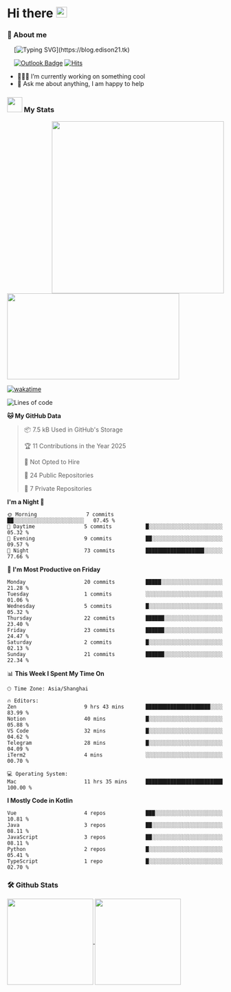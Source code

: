 # Hi there <img src="/assets/hello.gif" width="25px">

### 🌟 About me

&nbsp;&nbsp;&nbsp;&nbsp;[![Typing SVG](https://readme-typing-svg.demolab.com?font=Caveat&duration=3500&pause=800&color=1E1F64&vCenter=true&random=false&width=435&height=35&lines=Hi%2C+I'm+LiangYi.;It's+a+pleasure+to+meet+you~;I'm+a+Full+Stack+Developer.;I+hope+you+have+a+wonderful+day!)](https://blog.edison21.tk)
<!-- [![Github Badge](https://img.shields.io/badge/-pillarcoin-000000?style=flat&logo=github&logoColor=FFFFFF&link=https://github.com/pillarcoin/)](https://github.com/pillarcoin/) -->
<!-- [![Blog Badge](https://img.shields.io/badge/Life%20Blog-000000?style=flat&logo=robinhood&logoColor=FFFFFF)](https://blog.edison21.tk) -->
&nbsp;&nbsp;&nbsp;&nbsp;[![Outlook Badge](https://img.shields.io/badge/-liangyi@outlook.my-000000?style=flat&logo=microsoftoutlook&logoColor=FFFFFF&link=mailto:liangyi@outlook.my)](mailto:liangyi@outlook.my)
[![Hits](https://hits.seeyoufarm.com/api/count/incr/badge.svg?url=https%3A%2F%2Fgithub.com%2Fpillarcoin&count_bg=%23000000&title_bg=%23000000&icon=codeforces.svg&icon_color=%23E7E7E7&title=hits&edge_flat=false)](https://hits.seeyoufarm.com)
- 👨🏽‍💻 I’m currently working on something cool
- 💬 Ask me about anything, I am happy to help

### <img src = "/assets/my_stats.gif" width = 35px> My Stats

<img align="right" height=400 src="/assets/code.gif">
<a href="https://wakatime.com/@a37c1193-85c0-4c90-90ee-9a5093528534">
  <img height=200 width=400 src="https://github-readme-stats.vercel.app/api/wakatime?username=pillarcoin&hide=other&langs_count=8">
</a>

[![wakatime](https://wakatime.com/badge/user/a37c1193-85c0-4c90-90ee-9a5093528534.svg)](https://wakatime.com/@a37c1193-85c0-4c90-90ee-9a5093528534)
<!--START_SECTION:waka-->
![Lines of code](https://img.shields.io/badge/From%20Hello%20World%20I%27ve%20Written-29.0%20thousand%20lines%20of%20code-blue)

**🐱 My GitHub Data** 

> 📦 7.5 kB Used in GitHub's Storage 
 > 
> 🏆 11 Contributions in the Year 2025
 > 
> 🚫 Not Opted to Hire
 > 
> 📜 24 Public Repositories 
 > 
> 🔑 7 Private Repositories 
 > 
**I'm a Night 🦉** 

```text
🌞 Morning                7 commits           ██░░░░░░░░░░░░░░░░░░░░░░░   07.45 % 
🌆 Daytime                5 commits           █░░░░░░░░░░░░░░░░░░░░░░░░   05.32 % 
🌃 Evening                9 commits           ██░░░░░░░░░░░░░░░░░░░░░░░   09.57 % 
🌙 Night                  73 commits          ███████████████████░░░░░░   77.66 % 
```
📅 **I'm Most Productive on Friday** 

```text
Monday                   20 commits          █████░░░░░░░░░░░░░░░░░░░░   21.28 % 
Tuesday                  1 commits           ░░░░░░░░░░░░░░░░░░░░░░░░░   01.06 % 
Wednesday                5 commits           █░░░░░░░░░░░░░░░░░░░░░░░░   05.32 % 
Thursday                 22 commits          ██████░░░░░░░░░░░░░░░░░░░   23.40 % 
Friday                   23 commits          ██████░░░░░░░░░░░░░░░░░░░   24.47 % 
Saturday                 2 commits           █░░░░░░░░░░░░░░░░░░░░░░░░   02.13 % 
Sunday                   21 commits          ██████░░░░░░░░░░░░░░░░░░░   22.34 % 
```


📊 **This Week I Spent My Time On** 

```text
🕑︎ Time Zone: Asia/Shanghai

🔥 Editors: 
Zen                      9 hrs 43 mins       █████████████████████░░░░   83.99 % 
Notion                   40 mins             █░░░░░░░░░░░░░░░░░░░░░░░░   05.88 % 
VS Code                  32 mins             █░░░░░░░░░░░░░░░░░░░░░░░░   04.62 % 
Telegram                 28 mins             █░░░░░░░░░░░░░░░░░░░░░░░░   04.09 % 
iTerm2                   4 mins              ░░░░░░░░░░░░░░░░░░░░░░░░░   00.70 % 

💻 Operating System: 
Mac                      11 hrs 35 mins      █████████████████████████   100.00 % 
```

**I Mostly Code in Kotlin** 

```text
Vue                      4 repos             ███░░░░░░░░░░░░░░░░░░░░░░   10.81 % 
Java                     3 repos             ██░░░░░░░░░░░░░░░░░░░░░░░   08.11 % 
JavaScript               3 repos             ██░░░░░░░░░░░░░░░░░░░░░░░   08.11 % 
Python                   2 repos             █░░░░░░░░░░░░░░░░░░░░░░░░   05.41 % 
TypeScript               1 repo              █░░░░░░░░░░░░░░░░░░░░░░░░   02.70 % 
```




<!--END_SECTION:waka-->

### 🛠️ Github Stats <br/>

<a href="https://github.com/pillarcoin?tab=repositories">
  <img height=200 align="center" src="https://github-readme-stats.vercel.app/api?username=pillarcoin&card_width=390&show_icons=true&include_all_commits=true" />
</a>
<a href="https://github.com/pillarcoin?tab=repositories">
  <img height=200 align="center" src="https://github-readme-stats.vercel.app/api/top-langs?username=pillarcoin&layout=compact&langs_count=8&card_width=360&size_weight=0.5&count_weight=0.5" />
</a>

